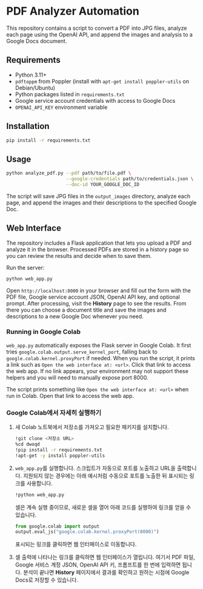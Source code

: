 # PDF Analyzer Automation

This repository contains a script to convert a PDF into JPG files, analyze each page using the OpenAI API, and append the images and analysis to a Google Docs document.

## Requirements

- Python 3.11+
- `pdftoppm` from Poppler (install with `apt-get install poppler-utils` on Debian/Ubuntu)
- Python packages listed in `requirements.txt`
- Google service account credentials with access to Google Docs
- `OPENAI_API_KEY` environment variable

## Installation

```bash
pip install -r requirements.txt
```

## Usage

```bash
python analyze_pdf.py --pdf path/to/file.pdf \
                      --google-credentials path/to/credentials.json \
                      --doc-id YOUR_GOOGLE_DOC_ID
```

The script will save JPG files in the `output_images` directory, analyze each page, and append the images and their descriptions to the specified Google Doc.

## Web Interface

The repository includes a Flask application that lets you upload a PDF and analyze it in the browser. Processed PDFs are stored in a history page so you can review the results and decide when to save them.

Run the server:

```bash
python web_app.py
```

Open `http://localhost:8000` in your browser and fill out the form with the PDF file, Google service account JSON, OpenAI API key, and optional prompt. After processing, visit the **History** page to see the results. From there you can choose a document title and save the images and descriptions to a new Google Doc whenever you need.

### Running in Google Colab

`web_app.py` automatically exposes the Flask server in Google Colab. It first
tries `google.colab.output.serve_kernel_port`, falling back to
`google.colab.kernel.proxyPort` if needed. When you run the script, it prints a
link such as `Open the web interface at: <url>`. Click that link to access the
web app. If no link appears, your environment may not support these helpers and
you will need to manually expose port 8000.

The script prints something like `Open the web interface at: <url>` when run in
Colab. Open that link to access the web app.
### Google Colab에서 자세히 실행하기

1. 새 Colab 노트북에서 저장소를 가져오고 필요한 패키지를 설치합니다.

   ```bash
   !git clone <저장소 URL>
   %cd dwoqd
   !pip install -r requirements.txt
   !apt-get -y install poppler-utils
   ```

2. `web_app.py`를 실행합니다. 스크립트가 자동으로 포트를 노출하고 URL을
   출력합니다. 지원되지 않는 경우에는 아래 예시처럼 수동으로 포트를
   노출한 뒤 표시되는 링크를 사용합니다.

   ```bash
   !python web_app.py
   ```
   셀은 계속 실행 중이므로, 새로운 셀을 열어 아래 코드를 실행하여 링크를
   얻을 수 있습니다.

   ```python
   from google.colab import output
   output.eval_js("google.colab.kernel.proxyPort(8000)")
   ```

   표시되는 링크를 클릭하면 웹 인터페이스로 이동합니다.


3. 셀 출력에 나타나는 링크를 클릭하면 웹 인터페이스가 열립니다. 여기서 PDF 파일,
   Google 서비스 계정 JSON, OpenAI API 키, 프롬프트를 한 번에 입력하면 됩니다.
   분석이 끝나면 **History** 페이지에서 결과를 확인하고 원하는 시점에
   Google Docs로 저장할 수 있습니다.
